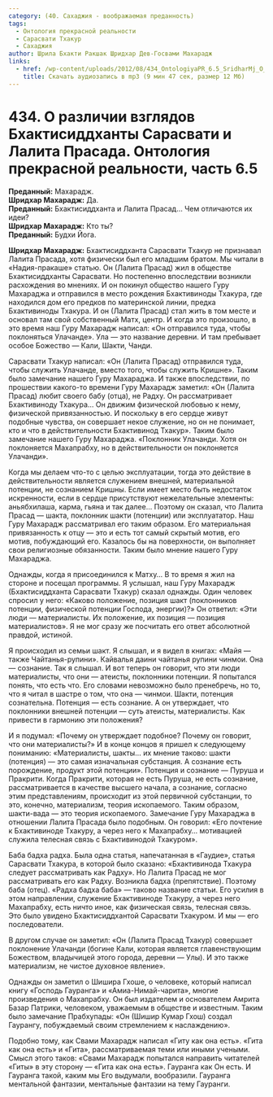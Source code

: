 ```yaml
---
category: (40. Сахаджия - воображаемая преданность)
tags:
  - Онтология прекрасной реальности
  - Сарасвати Тхакур
  - Сахаджия
author: Шрила Бхакти Ракшак Шридхар Дев-Госвами Махарадж
links:
  - href: /wp-content/uploads/2012/08/434_OntologiyaPR_6.5_SridharMj_O_razlichii_vzglyadov_Bhaktisiddhanty_Sarasvati_i_Lalita_Prasada.mp3
    title: Скачать аудиозапись в mp3 (9 мин 47 сек, размер 12 Мб)
---
```


# 434. О различии взглядов Бхактисиддханты Сарасвати и Лалита Прасада. Онтология прекрасной реальности, часть 6.5

**Преданный:** Махарадж.\
**Шридхар Махарадж:** Да.\
**Преданный:** Бхактисиддханта и Лалита Прасад… Чем отличаются их идеи?\
**Шридхар Махарадж:** Кто ты?\
**Преданный:** Будхи Йога.

**Шридхар Махарадж:** Бхактисиддханта Сарасвати Тхакур не признавал Лалита Прасада, хотя физически был его младшим братом. Мы читали в «Надия-пракаше» статью. Он (Лалита Прасад) жил в обществе Бхактисиддханты Сарасвати. Но постепенно впоследствии возникли расхождения во мнениях. И он покинул общество нашего Гуру Махараджа и отправился в место рождения Бхактивиноды Тхакура, где находился дом его предков по материнской линии, предка Бхактивиноды Тхакура. И он (Лалита Прасад) стал жить в том месте и основал там свой собственный Матх, центр. И когда это произошло, в это время наш Гуру Махарадж написал: «Он отправился туда, чтобы поклоняться Улачанде». Ула — это название деревни. И там пребывает особое Божество — Кали, Шакти, Чанди.

Сарасвати Тхакур написал: «Он (Лалита Прасад) отправился туда, чтобы служить Улачанде, вместо того, чтобы служить Кришне». Таким было замечание нашего Гуру Махараджа. И также впоследствии, по прошествии какого-то времени Гуру Махарадж заметил: «Он (Лалита Прасад) любит своего бабу (отца), не Радху. Он рассматривает Бхактивиноду Тхакура… Он движим физической любовью к нему, физической привязанностью. И поскольку в его сердце живут подобные чувства, он совершает некое служение, но он не понимает, кто и что в действительности Бхактивинод Тхакур». Таким было замечание нашего Гуру Махараджа. «Поклонник Улачанди. Хотя он поклоняется Махапрабху, но в действительности он поклоняется Улачанди».

Когда мы делаем что-то с целью эксплуатации, тогда это действие в действительности является служением внешней, материальной потенции, не сознанием Кришны. Если имеет место быть недостаток искренности, если в сердце присутствуют нежелательные элементы: аньябхилаша, карма, гьяна и так далее… Поэтому он сказал, что Лалита Прасад — шакта, поклонник шакти (потенции) или эксплуататор. Наш Гуру Махарадж рассматривал его таким образом. Его материальная привязанность к отцу — это и есть тот самый скрытый мотив, его мотив, побуждающий его. Казалось бы на поверхности, он выполняет свои религиозные обязанности. Таким было мнение нашего Гуру Махараджа.

Однажды, когда я присоединился к Матху… В то время я жил на стороне и посещал программы. Я услышал, наш Гуру Махарадж (Бхактисиддханта Сарасвати Тхакур) сказал однажды. Один человек спросил у него: «Каково положение, позиция шакт (поклонников потенции, физической потенции Господа, энергии)?» Он ответил: «Эти люди — материалисты. Их положение, их позиция — позиция материалистов». Я не мог сразу же посчитать его ответ абсолютной правдой, истиной.

Я происходил из семьи шакт. Я слышал, и я видел в книгах: «Майя — также Чайтанья-рупини». Кайвалья даини чайтанья рупини чинмои. Она — сознание. Так я слышал. И вот теперь он говорит, что эти люди материалисты, что они — атеисты, поклонники потенции. Я попытался понять, что есть что. Его словами невозможно было пренебречь, но то, что я читал в шастре о том, что она — чинмои. Шакти, потенция сознательна. Потенция — есть сознание. А он утверждает, что поклонники внешней потенции — суть атеисты, материалисты. Как привести в гармонию эти положения?

И я подумал: «Почему он утверждает подобное? Почему он говорит, что они материалисты?» И в конце концов я пришел к следующему пониманию: «Материалисты, шакты… их мнение таково: шакти (потенция) — это самая изначальная субстанция. А сознание есть порождение, продукт этой потенции». Потенция и сознание — Пуруша и Пракрити. Когда Пракрити, которая не есть Пуруша, не есть сознание, рассматривается в качестве высшего начала, а сознание, согласно этим представлениям, происходит из этой первичной субстанции, то это, конечно, материализм, теория ископаемого. Таким образом, шакти-вада — это теория ископаемого. Замечание Гуру Махараджа в отношении Лалита Прасада было подобным. Он говорил: «Его почтение к Бхактивиноде Тхакуру, а через него к Махапрабху… мотивацией служила телесная связь с Бхактивинодой Тхакуром».

Баба бадха радха. Была одна статья, напечатанная в «Гаудие», статья Сарасвати Тхакура, в которой было сказано: «Бхактивинода Тхакура следует рассматривать как Радху». Но Лалита Прасад не мог рассматривать его как Радху. Возникла бадха (препятствие). Поэтому баба (отец). «Радха бадха баба» — таково название статьи. Его усилия в этом направлении, служение Бхактивиноде Тхакуру, а через него Махапрабху, есть ничто иное, как физическая связь, телесная связь. Это было увидено Бхактисиддхантой Сарасвати Тхакуром. И мы — его последователи.

В другом случае он заметил: «Он (Лалита Прасад Тхакур) совершает поклонение Улачанди (богине Кали, которая является главенствующим Божеством, владычицей этого города, деревни — Улы). И это также материализм, не чистое духовное явление».

Однажды он заметил о Шишира Гхоше, о человеке, который написал книгу «Господь Гауранга» и «Амиа-Нимай-чарита», многие произведения о Махапрабху. Он был издателем и основателем Амрита Базар Патрики, человеком, уважаемым в обществе и известным. Таким было замечание Прабхупады: «Он (Шишир Кумар Гхош) создал Гаурангу, побуждаемый своим стремлением к наслаждению».

Подобно тому, как Свами Махарадж написал «Гиту как она есть». «Гита как она есть» и «Гита», рассматриваемая теми или иными учеными. Смысл этого таков: «Свами Махарадж попытался направить читателей «Гиты» в эту сторону — «Гита как она есть». Гауранга как Он есть. И Гауранга такой, каким мы Его выдумали, вообразили. Гауранга ментальной фантазии, ментальные фантазии на тему Гауранги.


